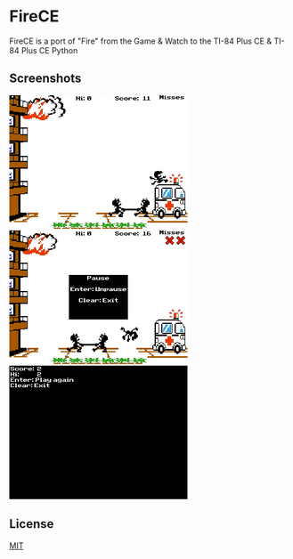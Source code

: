 # FireCE

FireCE is a port of "Fire" from the Game & Watch to the TI-84 Plus CE & TI-84 Plus CE Python

## Screenshots

![Game](https://github.com/FishbytheFin/fire/blob/master/screenshots/game.png)
![Pausing](https://github.com/FishbytheFin/fire/blob/master/screenshots/pause.png)
![Gameover](https://github.com/FishbytheFin/fire/blob/master/screenshots/gameover.png)

## License

[MIT](https://choosealicense.com/licenses/mit/)
